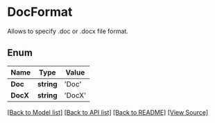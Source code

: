 # DocFormat
Allows to specify .doc or .docx file format.

## Enum
Name | Type | Value
------------ | ------------- | -------------
**Doc** | **string** | 'Doc'
**DocX** | **string** | 'DocX'

[[Back to Model list]](../README.md#documentation-for-models) [[Back to API list]](../README.md#documentation-for-api-endpoints) [[Back to README]](../README.md) [[View Source]](../src/models/docFormat.ts)

